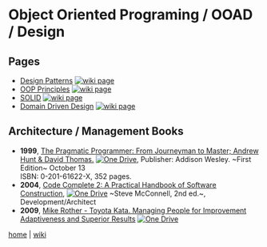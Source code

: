 # Object Oriented Programing / OOAD / Design

## Pages

+ [Design Patterns](./oop/dp.md)
[![wiki page](https://img.shields.io/badge/wiki-page-green.svg)](./oop/dp.md)
+ [OOP Principles](./oop/principles.md)
[![wiki page](https://img.shields.io/badge/wiki-page-green.svg)](./oop/principles.md)
+ [SOLID](./oop/solid.md)
[![wiki page](https://img.shields.io/badge/wiki-page-green.svg)](./oop/solid.md)
+ [Domain Driven Design](./oop/DDD.md)
[![wiki page](https://img.shields.io/badge/wiki-page-green.svg)](./oop/DDD.md)

## Architecture / Management Books

+ **1999**, 
[The Pragmatic Programmer: From Journeyman to Master; Andrew Hunt & David Thomas.](https://1drv.ms/b/s!As0cxZAk26SzjMBr1XLzUux0-93YYw)
[![One Drive](https://img.shields.io/badge/One-Drive-blue.svg)](https://1drv.ms/b/s!As0cxZAk26SzjMBr1XLzUux0-93YYw), 
Publisher: Addison Wesley. ~First Edition~ October 13  
ISBN: 0-201-61622-X, 352 pages. 
+ **2004**, 
[Code Complete 2: A Practical Handbook of Software Construction](https://1drv.ms/b/s!As0cxZAk26SzjMBqoNGGDAoyHrlKpQ), 
[![One Drive](https://img.shields.io/badge/One-Drive-blue.svg)](https://1drv.ms/b/s!As0cxZAk26SzjMBqoNGGDAoyHrlKpQ)
~Steve McConnell, 2nd ed.~, Development/Architect
+ **2009**, 
[Mike Rother - Toyota Kata. Managing People for Improvement Adaptiveness and Superior Results](https://1drv.ms/b/s!As0cxZAk26SzjMBr1XLzUux0-93YYw)
[![One Drive](https://img.shields.io/badge/One-Drive-blue.svg)](https://1drv.ms/b/s!As0cxZAk26SzjMBr1XLzUux0-93YYw) 



[home](README.md) 
| 
[wiki](https://github.com/illegitimis/Tutorial/wiki) 